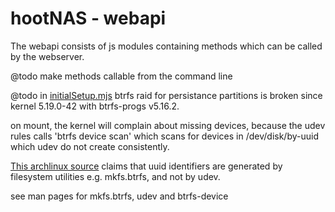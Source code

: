 # hootNAS - webapi

The webapi consists of js modules containing methods which can be called by the 
webserver. 

@todo make methods callable from the command line

@todo in [initialSetup.mjs](blockdevices/initialSetup.mjs) btrfs raid for 
persistance partitions is broken since kernel 5.19.0-42 with btrfs-progs v5.16.2. 

on mount, the kernel will complain about missing devices, because the udev 
rules calls 'btrfs device scan' which scans for devices in /dev/disk/by-uuid 
which udev do not create consistently.

[This archlinux source](https://wiki.archlinux.org/title/Persistent_block_device_naming#by-uuid) 
claims that uuid identifiers are generated by filesystem utilities e.g. 
mkfs.btrfs, and not by udev.

see man pages for mkfs.btrfs, udev and btrfs-device

